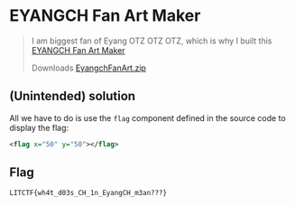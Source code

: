 # EYANGCH Fan Art Maker
> I am biggest fan of Eyang OTZ OTZ OTZ, which is why I built this [EYANGCH Fan Art Maker](http://litctf.live:31775/)
>
> Downloads
> [EyangchFanArt.zip](https://drive.google.com/uc?export=download&id=1WgRH9SvJtNIqmDYpmo1kG0hQTVzjYq1_)

## (Unintended) solution
All we have to do is use the `flag` component defined in the source code to display the flag:
```xml
<flag x="50" y="50"></flag>
```

## Flag
`LITCTF{wh4t_d03s_CH_1n_EyangCH_m3an???}`
